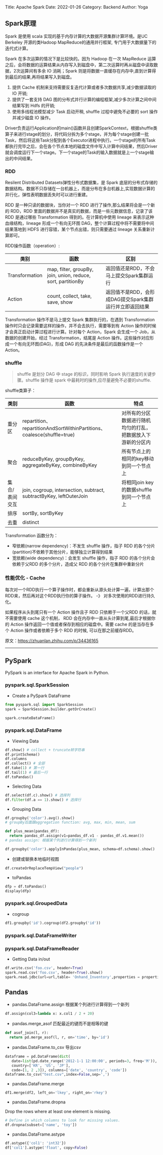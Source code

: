 Title: Apache Spark
Date: 2022-01-26
Category: Backend
Author: Yoga

## Spark原理

Spark 是使用 scala 实现的基于内存计算的大数据开源集群计算环境。是UC Berkeley 开源的类Hadoop MapReduce的通用并行框架, 专门用于大数据量下的迭代式计算。

Spark 在多次运算的情况下是比较快的。因为 Hadoop 在一次 MapReduce 运算之后，会将数据的运算结果从内存写入到磁盘中，第二次运算时再从磁盘中读取数据，2次运算间有多余 IO 消耗；Spark 则是将数据一直缓存在内存中,直到计算得到最后的结果,再将结果写入到磁盘。 

1. 提供 Cache 机制来支持需要反复迭代计算或者多次数据共享,减少数据读取的 IO 开销;
2. 提供了一套支持 DAG 图的分布式并行计算的编程框架,减少多次计算之间中间结果写到 Hdfs 的开销;
3. 使用多线程池模型减少 Task 启动开稍, shuffle 过程中避免不必要的 sort 操作并减少磁盘 IO 操作。

Driver负责运行Application的main()函数并且创建SparkContext，根据shuffle类算子来进行stage的划分，将代码分拆为多个stage，并为每个stage创建一批Task，然后将这些Task分配到各个Executor进程中执行。一个stage的所有Task都执行完毕之后，会在各个节点本地的磁盘文件中写入计算中间结果，然后Driver就会调度运行下一个stage。下一个stage的Task的输入数据就是上一个stage输出的中间结果。

### RDD

Resilent Distributed Datasets弹性分布式数据集，是 Spark 底层的分布式存储的数据结构。数据不只存储在一台机器上，而是分布在多台机器上,实现数据计算的并行化，弹性表明数据丢失时可以进行重建。

RDD 是一种只读的数据块，当你对一个 RDD 进行了操作,那么结果将会是一个新的 RDD，RDD 里面的数据并不是真实的数据，而是一些元数据信息，记录了该 RDD 是通过哪些 Transformation 得到的。在计算机中使用 lineage 来表示这种血缘结构，lineage 形成一个有向无环图 DAG，整个计算过程中将不需要将中间结果落地到 HDFS 进行容错，某个节点出错，则只需要通过 lineage 关系重新计算即可。

RDD操作函数（operation）:

| 类别 | 函数 | 区别
| - | - | -
Transformation | map, filter, groupBy, join, union, reduce, sort, partitionBy | 返回值还是RDD，不会马上提交Spark集群运行
Action | count, collect, take, save, show | 返回值不是RDD，会形成DAG提交Spark集群运行并立即返回结果

Transformation 操作不是马上提交 Spark 集群执行的，在遇到 Transformation 操作时只会记录需要这样的操作，并不会去执行，需要等到有 Action 操作的时候才会真正启动计算过程进行计算。针对每个 Action，Spark 会生成一个 Job，从数据的创建开始，经过 Transformation，结尾是 Action 操作。这些操作对应形成一个有向无环图(DAG)，形成 DAG 的先决条件是最后的函数操作是一个Action。

### shuffle

> shuffle 是划分 DAG 中 stage 的标识，同时影响 Spark 执行速度的关键步骤。shuffle 操作是 spark 中最耗时的操作,应尽量避免不必要的shuffle.

shuffle类算子：

| 类别 | 函数 | 特点
| - | - | -
重分区 | repartition、repartitionAndSortWithinPartitions、coalesce(shuffle=true) | 对所有的分区数据进行随机均匀的打乱，把数据放入下游新的分区内
聚合 | reduceByKey, groupByKey, aggregateByKey, combineByKey | 所有节点上的相同的key移动到同一个节点上
集合/表间交互 | join, cogroup, intersection, subtract, subtractByKey, leftOuterJoin | 将相同join key的数据shuffle到同一个节点上
排序 | sortBy, sortByKey |
去重 | distinct

Transformation 函数分为：
* 窄依赖(narrow dependency)：不发生 shuffle 操作，指子 RDD 的各个分片(partition)不依赖于其他分片，能够独立计算得到结果
* 宽依赖(wide dependency)：会发生 shuffle 操作，指子 RDD 的各个分片会依赖于父RDD 的多个分片，造成父 RDD 的各个分片在集群中重新分片

### 性能优化 - Cache

每次对一个RDD执行一个算子操作时，都会重新从源头处计算一遍，计算出那个RDD来，然后再对这个RDD执行你的算子操作。 -》 对多次使用的RDD进行持久化。

如果程序从头到尾只有一个 Action 操作且子 RDD 只依赖于一个父RDD 的话，就不需要使用 cache 这个机制， RDD 会在内存中一直从头计算到尾,最后才根据你的 Action 操作返回一个值或者保存到相应的磁盘中。需要 cache 的是当存在多个 Action 操作或者依赖于多个 RDD 的时候, 可以在那之前缓存RDD。

原文：https://zhuanlan.zhihu.com/p/34436165

---

## PySpark

PySpark is an interface for Apache Spark in Python.

### pyspark.sql.SparkSession

* Create a PySpark DataFrame
```python
from pyspark.sql import SparkSession
spark = SparkSession.builder.getOrCreate()

spark.createDataFrame()
```

### pyspark.sql.DataFrame

* Viewing Data
```python
df.show() # collect + truncate转字符串
df.printSchema()
df.columns
df.collect() # 全部
df.take(1) # 第一行
df.tail(1) # 最后一行
df.toPandas()
```

* Selecting Data
```python
df.select(df.c).show() # 选择列
df.filter(df.a == 1).show() # 选择行
```

* Grouping Data
```python
df.groupby('color').avg().show()
# groupBy后面跟aggregation function: avg, max, min, mean, sum

def plus_mean(pandas_df):
  return pandas_df.assign(v1=pandas_df.v1 - pandas_df.v1.mean())
# pandas assign: 根据某个列进行计算得到一个新列

df.groupby('color').applyInPandas(plus_mean, schema=df.schema).show()
```

* 创建或替换本地临时视图
```python
df.createOrReplaceTempView("people")
```

* toPandas

```python
dfp = df.toPandas()
display(dfp)
```

### pyspark.sql.GroupedData

* cogroup
```python
df1.groupby('id').cogroup(df2.groupby('id'))
```

### pyspark.sql.DataFrameWriter
### pyspark.sql.DataFrameReader

* Getting Data in/out

```python
df.write.csv('foo.csv', header=True)
spark.read.csv('foo.csv', header=True).show()
spark.read.jdbc(url=url,table= 'Onhand_Inventory',properties = properties)
```

## Pandas

* pandas.DataFrame.assign 根据某个列进行计算得到一个新列

```python
df.assign(col3=lambda x: x.col1 / 2 + 20)
```

* pandas.merge_asof 匹配最近的键而不是相等的键

```python
def asof_join(l, r):
  return pd.merge_asof(l, r, on='time', by='id')
```

* pandas.DataFrame.to_csv 导出csv

```python
dataframe = pd.DataFrame(dict(
   date=list(pd.date_range('2012-1-1 12:00:00', periods=3, freq='M')),
   country=['KR', 'US', 'JP'],
   code=[1, 2 ,3]), columns=['date', 'country', 'code'])
dataframe.to_csv("test.csv",index=False,sep=',')
```

* pandas.DataFrame.merge

```python
df1.merge(df2, left_on='lkey', right_on='rkey')
```

* pandas.DataFrame.dropna

Drop the rows where at least one element is missing.

```python
# Define in which columns to look for missing values.
df.dropna(subset=['name', 'toy'])
```

* pandas.DataFrame.astype

```python
df.astype({'col1': 'int32'})
df['col1'].astype('float', copy=False)
```